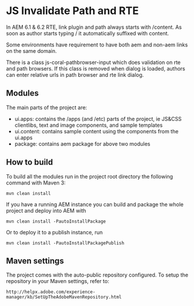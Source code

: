 # JS Invalidate Path and RTE

In AEM 6.1 & 6.2 RTE, link plugin and path always starts with /content. As soon as author starts typing / it automatically suffixed with content.

Some environments have requirement to have both aem and non-aem links on the same domain. 

There is a class js-coral-pathbrowser-input which does validation on rte and path browsers. If this class is removed when dialog is loaded, 
authors can enter relative urls in path browser and rte link dialog.

## Modules

The main parts of the project are:

* ui.apps: contains the /apps (and /etc) parts of the project, ie JS&CSS clientlibs, text and image components, and sample templates 
* ui.content: contains sample content using the components from the ui.apps
* package: contains aem package for above two modules

## How to build

To build all the modules run in the project root directory the following command with Maven 3:

    mvn clean install

If you have a running AEM instance you can build and package the whole project and deploy into AEM with  

    mvn clean install -PautoInstallPackage
    
Or to deploy it to a publish instance, run

    mvn clean install -PautoInstallPackagePublish
    


## Maven settings

The project comes with the auto-public repository configured. To setup the repository in your Maven settings, refer to:

    http://helpx.adobe.com/experience-manager/kb/SetUpTheAdobeMavenRepository.html
